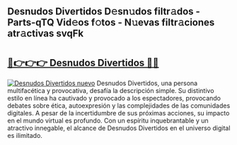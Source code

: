 ## Desnudos Divertidos D𝚎sn𝚞dos filtr𝚊dos - Parts-qTQ Vid𝚎os f𝚘tos - N𝚞evas filtr𝚊ciones atr𝚊ctivas svqFk

# <h2><a href="http://mb11vd.tromn.icu/?c=Desnudos+Divertidos">🔗👉👉👉 Desnudos Divertidos 🔗🔗</a></h2>

[![Desnudos Divertidos nuevo](https://i.imgur.com/pEAQMta.gif)](http://mb11vd.tromn.icu/?c=Desnudos+Divertidos)
Desnudos Divertidos, una persona multifacética y provocativa, desafía la descripción simple. Su distintivo estilo en línea ha cautivado y provocado a los espectadores, provocando debates sobre ética, autoexpresión y las complejidades de las comunidades digitales. A pesar de la incertidumbre de sus próximas acciones, su impacto en el mundo virtual es profundo. Con un espíritu inquebrantable y un atractivo innegable, el alcance de Desnudos Divertidos en el universo digital es ilimitado.
